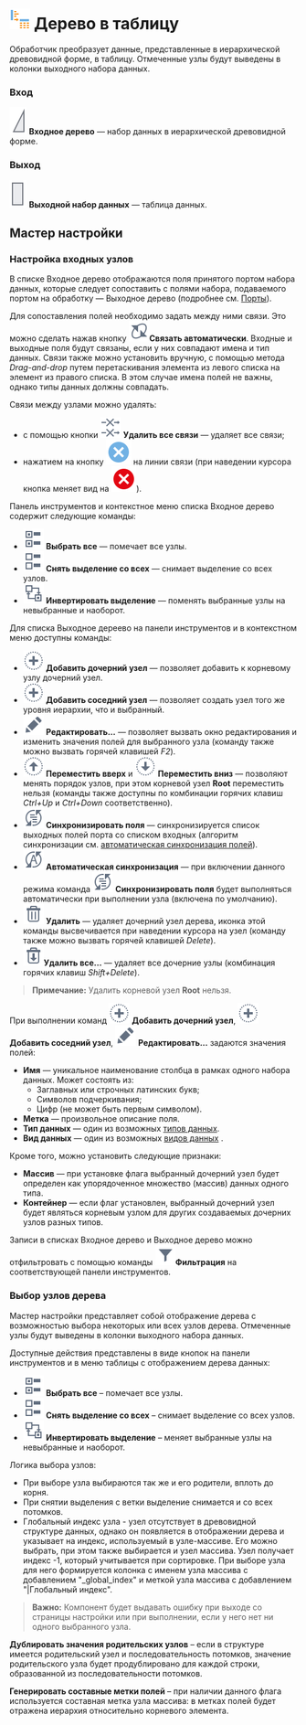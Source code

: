 # ![](../../images/icons/components/tree-to-data_default.svg) Дерево в таблицу

Обработчик преобразует данные, представленные в иерархической древовидной форме, в таблицу. Отмеченные узлы будут выведены в колонки выходного набора данных.

### Вход
![](../../images/icons/app/node/ports/inputs/tree_inactive.svg) **Входное дерево** — набор данных в иерархической древовидной форме.

### Выход

![](../../images/icons/app/node/ports/outputs/table_inactive.svg) **Выходной набор данных** — таблица данных.

## Мастер настройки

### Настройка входных узлов

В списке Входное дерево отображаются поля принятого портом набора данных, которые следует сопоставить с полями набора, подаваемого портом на обработку — Выходное дерево (подробнее см. [Порты](../../scenario/ports/README.md)).

Для сопоставления полей необходимо задать между ними связи. Это можно сделать нажав кнопку ![](../../images/icons/toolbar-controls/auto-connect_default.svg)**Связать автоматически**. Входные и выходные поля будут связаны, если у них совпадают имена и тип данных. 
Связи также можно установить вручную, с помощью метода *Drag-and-drop* путем перетаскивания элемента из левого списка на элемент из правого списка. В этом случае имена полей не важны, однако типы данных должны совпадать.

Связи между узлами можно удалять: 
* с помощью кнопки  ![](../../images/icons/toolbar-controls/remove-all-links_default.svg) **Удалить все связи** — удаляет все связи;
* нажатием на кнопку ![Удалить связь](../../images/icons/link-grid/remove-link_selected.svg) на линии связи (при наведении курсора кнопка меняет вид на ![Удалить связь](../../images/icons/link-grid/remove-link_hover.svg)).


Панель инструментов и контекстное меню списка Входное дерево содержит следующие команды:

* ![](../../images/icons/toolbar-controls/check-all_default.svg) **Выбрать все** — помечает все узлы.
* ![](../../images/icons/toolbar-controls/uncheck-all_default.svg) **Снять выделение со всех** — снимает выделение со всех узлов.
* ![](../../images/icons/toolbar-controls/reverse-check_default.svg) **Инвертировать выделение** — поменять выбранные узлы на невыбранные и наоборот.

Для списка Выходное дереево на панели инструментов и в контекстном меню доступны команды:

* ![](../../images/icons/toolbar-controls/plus_default.svg) **Добавить дочерний узел** — позволяет добавить к корневому узлу дочерний узел.
* ![](../../images/icons/toolbar-controls/plus_default.svg) **Добавить соседний узел** — позволяет создать узел того же уровня иерархии, что и выбранный.
* ![](../../images/icons/toolbar-controls/edit_default.svg) **Редактировать...** — позволяет вызвать окно редактирования и изменить значения полей для выбранного узла (команду также можно вызвать горячей клавишей *F2*).
* ![](../../images/icons/toolbar-controls/moveup_default.svg) **Переместить вверх**  и  ![](../../images/icons/toolbar-controls/movedown_default.svg) **Переместить вниз** — позволяют менять порядок узлов, при этом корневой узел **Root** переместить нельзя (команды также доступны по комбинации горячих клавиш *Ctrl+Up* и *Ctrl+Down* соответственно).
* ![](../../images/icons/toolbar-controls/sync-columns_default.svg) **Синхронизировать поля** — синхронизируется список выходных полей порта со списком входных (алгоритм синхронизации см. [автоматическая синхронизация полей](../../scenario/ports/field-synchronization.md)).
* ![](../../images/icons/toolbar-controls/auto-sync-columns_default.svg) **Автоматическая синхронизация** — при включении данного режима команда  ![](../../images/icons/toolbar-controls/sync-columns_default.svg) **Синхронизировать поля** будет выполняться автоматически при выполнении узла (включена по умолчанию).
* ![](../../images/icons/toolbar-controls/delete_default.svg) **Удалить** — удаляет дочерний узел дерева, иконка этой команды высвечивается при наведении курсора на узел (команду также можно вызвать горячей клавишей *Delete*).
* ![](../../images/icons/toolbar-controls/delete-all_default.svg)**Удалить все...** — удаляет все дочерние узлы (комбинация горячих клавиш *Shift+Delete*).

> **Примечание:** Удалить корневой узел **Root** нельзя.

При выполнении команд ![](../../images/icons/toolbar-controls/plus_default.svg) **Добавить дочерний узел**, ![](../../images/icons/toolbar-controls/plus_default.svg) **Добавить соседний узел**, ![](../../images/icons/toolbar-controls/edit_default.svg) **Редактировать...** задаются значения полей:
* **Имя** — уникальное наименование столбца в рамках одного набора данных. Может состоять из:
  * Заглавных или строчных латинских букв;
  * Символов подчеркивания;
  * Цифр (не может быть первым символом).
* **Метка** — произвольное описание поля.
* **Тип данных** — один из возможных [типов данных](./../../data/datatype.md).
* **Вид данных** — один из возможных [видов данных](./../../data/datakind.md)
.

Кроме того, можно установить следующие признаки:
* **Массив** — при установке флага выбранный дочерний узел будет определен как упорядоченное множество (массив) данных одного типа.
* **Контейнер** — если флаг установлен, выбранный дочерний узел будет являться корневым узлом для других создаваемых дочерних узлов разных типов.

Записи в списках Входное дерево и Выходное дерево можно отфильтровать с помощью команды ![](../../images/icons/toolbar-controls/filter_default.svg)**Фильтрация** на соответствующей панели инструментов.

### Выбор узлов дерева

Мастер настройки представляет собой отображение дерева с возможностью выбора некоторых или всех узлов дерева. Отмеченные узлы будут выведены в колонки выходного набора данных.

Доступные действия представлены в виде кнопок на панели инструментов и в меню таблицы с отображением дерева данных:

* ![](../../images/icons/toolbar-controls/check-all_default.svg) **Выбрать все** – помечает все узлы.
* ![](../../images/icons/toolbar-controls/uncheck-all_default.svg) **Снять выделение со всех** – снимает выделение со всех узлов.
* ![](../../images/icons/toolbar-controls/reverse-check_default.svg) **Инвертировать выделение** – меняет выбранные узлы на невыбранные и наоборот.

Логика выбора узлов:

* При выборе узла выбираются так же и его родители, вплоть до корня.
* При снятии выделения с ветки выделение снимается и со всех потомков.
* Глобальный индекс узла - узел отсутствует в древовидной структуре данных, однако он появляется в отображении дерева и указывает на индекс, используемый в узле-массиве. Его можно выбрать, при этом также выбирается и узел массива.
Узел получает индекс -1, который учитывается при сортировке.
При выборе узла для него формируется колонка с именем узла массива с добавлением  "_global_index" и меткой узла массива с добавлением "|Глобальный индекс".

> **Важно:** Компонент будет выдавать ошибку при выходе со страницы настройки или при выполнении, если у него нет ни одного выбранного узла.

**Дублировать значения родительских узлов** – если в структуре имеется родительский узел и последовательность потомков, значение родительского узла будет продублировано для каждой строки, образованной из последовательности потомков.

**Генерировать составные метки полей** – при наличии данного флага используется составная метка узла массива: в метках полей будет отражена иерархия относительно корневого элемента.
